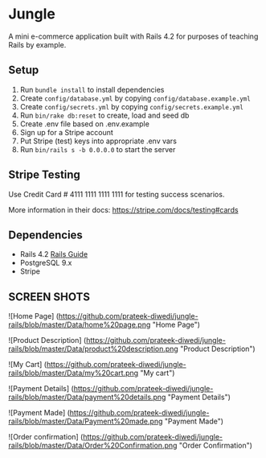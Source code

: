 # Jungle

A mini e-commerce application built with Rails 4.2 for purposes of teaching Rails by example.


## Setup

1. Run `bundle install` to install dependencies
2. Create `config/database.yml` by copying `config/database.example.yml`
3. Create `config/secrets.yml` by copying `config/secrets.example.yml`
4. Run `bin/rake db:reset` to create, load and seed db
5. Create .env file based on .env.example
6. Sign up for a Stripe account
7. Put Stripe (test) keys into appropriate .env vars
8. Run `bin/rails s -b 0.0.0.0` to start the server

## Stripe Testing

Use Credit Card # 4111 1111 1111 1111 for testing success scenarios.

More information in their docs: <https://stripe.com/docs/testing#cards>

## Dependencies

* Rails 4.2 [Rails Guide](http://guides.rubyonrails.org/v4.2/)
* PostgreSQL 9.x
* Stripe

## SCREEN SHOTS

![Home Page] (https://github.com/prateek-diwedi/jungle-rails/blob/master/Data/home%20page.png "Home Page")

![Product Description] (https://github.com/prateek-diwedi/jungle-rails/blob/master/Data/product%20description.png "Product Description")

![My Cart] (https://github.com/prateek-diwedi/jungle-rails/blob/master/Data/my%20cart.png "My cart")

![Payment Details] (https://github.com/prateek-diwedi/jungle-rails/blob/master/Data/payment%20details.png "Payment Details")

![Payment Made] (https://github.com/prateek-diwedi/jungle-rails/blob/master/Data/Payment%20made.png "Payment Made")

![Order confirmation] (https://github.com/prateek-diwedi/jungle-rails/blob/master/Data/Order%20Confirmation.png "Order Confirmation")



